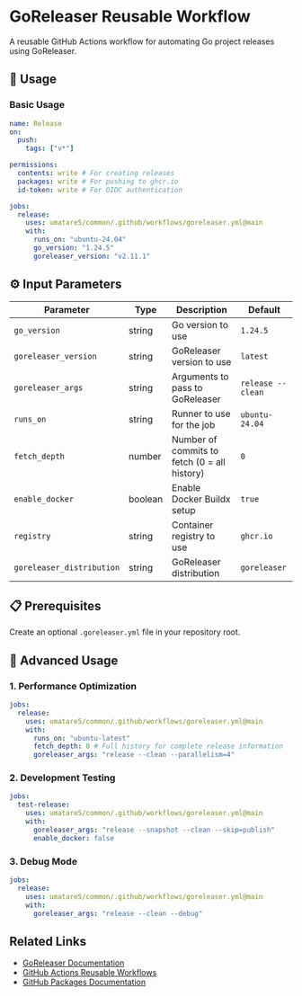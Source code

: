 # GoReleaser Reusable Workflow

A reusable GitHub Actions workflow for automating Go project releases using GoReleaser.

## 🚀 Usage

### Basic Usage

```yaml
name: Release
on:
  push:
    tags: ["v*"]

permissions:
  contents: write # For creating releases
  packages: write # For pushing to ghcr.io
  id-token: write # For OIDC authentication

jobs:
  release:
    uses: umatare5/common/.github/workflows/goreleaser.yml@main
    with:
      runs_on: "ubuntu-24.04"
      go_version: "1.24.5"
      goreleaser_version: "v2.11.1"
```

## ⚙️ Input Parameters

| Parameter                 | Type    | Description                                  | Default           |
| ------------------------- | ------- | -------------------------------------------- | ----------------- |
| `go_version`              | string  | Go version to use                            | `1.24.5`          |
| `goreleaser_version`      | string  | GoReleaser version to use                    | `latest`          |
| `goreleaser_args`         | string  | Arguments to pass to GoReleaser              | `release --clean` |
| `runs_on`                 | string  | Runner to use for the job                    | `ubuntu-24.04`    |
| `fetch_depth`             | number  | Number of commits to fetch (0 = all history) | `0`               |
| `enable_docker`           | boolean | Enable Docker Buildx setup                   | `true`            |
| `registry`                | string  | Container registry to use                    | `ghcr.io`         |
| `goreleaser_distribution` | string  | GoReleaser distribution                      | `goreleaser`      |

## 📋 Prerequisites

Create an optional `.goreleaser.yml` file in your repository root.

## 📖 Advanced Usage

### 1. Performance Optimization

```yaml
jobs:
  release:
    uses: umatare5/common/.github/workflows/goreleaser.yml@main
    with:
      runs_on: "ubuntu-latest"
      fetch_depth: 0 # Full history for complete release information
      goreleaser_args: "release --clean --parallelism=4"
```

### 2. Development Testing

```yaml
jobs:
  test-release:
    uses: umatare5/common/.github/workflows/goreleaser.yml@main
    with:
      goreleaser_args: "release --snapshot --clean --skip=publish"
      enable_docker: false
```

### 3. Debug Mode

```yaml
jobs:
  release:
    uses: umatare5/common/.github/workflows/goreleaser.yml@main
    with:
      goreleaser_args: "release --clean --debug"
```

## Related Links

- [GoReleaser Documentation](https://goreleaser.com/)
- [GitHub Actions Reusable Workflows](https://docs.github.com/en/actions/using-workflows/reusing-workflows)
- [GitHub Packages Documentation](https://docs.github.com/en/packages)
